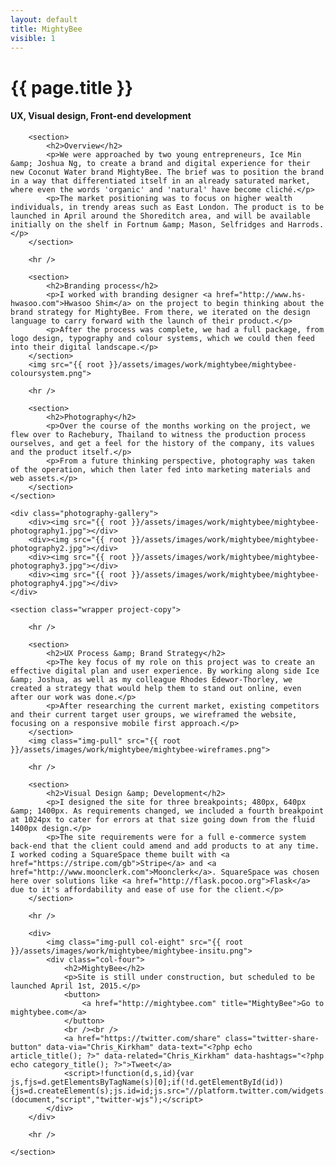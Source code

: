 ```yaml
---
layout: default
title: MightyBee
visible: 1
---
```


<div id="project-page" class="mb-banner banner" data-0="background-position: 0px 0px;" data-100000="background-position:0px 20000px;">
	<div class="heading-section">
		<div data-0="top: 200px; opacity: 1;" data-450="top: 370px; opacity:0;">
			<h1>{{ page.title }}</h1>
			<h4>UX, Visual design, Front-end development</h4>
		</div>
	</div>
</div>

<div id="project-content" class="mb-illustration" data-0="background-position:10% 1500px;" data-100000="background-position:10% -50000px;">
	<section class="wrapper project-copy">

		<section>
			<h2>Overview</h2>
			<p>We were approached by two young entrepreneurs, Ice Min &amp; Joshua Ng, to create a brand and digital experience for their new Coconut Water brand MightyBee. The brief was to position the brand in a way that differentiated itself in an already saturated market, where even the words 'organic' and 'natural' have become cliché.</p>
			<p>The market positioning was to focus on higher wealth individuals, in trendy areas such as East London. The product is to be launched in April around the Shoreditch area, and will be available initially on the shelf in Fortnum &amp; Mason, Selfridges and Harrods.</p>
		</section>

		<hr />

		<section>
			<h2>Branding process</h2>
			<p>I worked with branding designer <a href="http://www.hs-hwasoo.com">Hwasoo Shim</a> on the project to begin thinking about the brand strategy for MightyBee. From there, we iterated on the design language to carry forward with the launch of their product.</p>
			<p>After the process was complete, we had a full package, from logo design, typography and colour systems, which we could then feed into their digital landscape.</p>
		</section>
		<img src="{{ root }}/assets/images/work/mightybee/mightybee-coloursystem.png">

		<hr />

		<section>
			<h2>Photography</h2>
			<p>Over the course of the months working on the project, we flew over to Rachebury, Thailand to witness the production process ourselves, and get a feel for the history of the company, its values and the product itself.</p>
			<p>From a future thinking perspective, photography was taken of the operation, which then later fed into marketing materials and web assets.</p>
		</section>
	</section>

	<div class="photography-gallery">
		<div><img src="{{ root }}/assets/images/work/mightybee/mightybee-photography1.jpg"></div>
		<div><img src="{{ root }}/assets/images/work/mightybee/mightybee-photography2.jpg"></div>
		<div><img src="{{ root }}/assets/images/work/mightybee/mightybee-photography3.jpg"></div>
		<div><img src="{{ root }}/assets/images/work/mightybee/mightybee-photography4.jpg"></div>
	</div>

	<section class="wrapper project-copy">

		<hr />

		<section>
			<h2>UX Process &amp; Brand Strategy</h2>
			<p>The key focus of my role on this project was to create an effective digital plan and user experience. By working along side Ice &amp; Joshua, as well as my colleague Rhodes Edewor-Thorley, we created a strategy that would help them to stand out online, even after our work was done.</p>
			<p>After researching the current market, existing competitors and their current target user groups, we wireframed the website, focusing on a responsive mobile first approach.</p>
		</section>
		<img class="img-pull" src="{{ root }}/assets/images/work/mightybee/mightybee-wireframes.png">

		<hr />
		
		<section>
			<h2>Visual Design &amp; Development</h2>
			<p>I designed the site for three breakpoints; 480px, 640px &amp; 1400px. As requirements changed, we included a fourth breakpoint at 1024px to cater for errors at that size going down from the fluid 1400px design.</p>
			<p>The site requirements were for a full e-commerce system back-end that the client could amend and add products to at any time. I worked coding a SquareSpace theme built with <a href="https://stripe.com/gb">Stripe</a> and <a href="http://www.moonclerk.com">Moonclerk</a>. SquareSpace was chosen here over solutions like <a href="http://flask.pocoo.org">Flask</a> due to it's affordability and ease of use for the client.</p>
		</section>

		<hr />

		<div>
			<img class="img-pull col-eight" src="{{ root }}/assets/images/work/mightybee/mightybee-insitu.png">
			<div class="col-four">
				<h2>MightyBee</h2>
				<p>Site is still under construction, but scheduled to be launched April 1st, 2015.</p>
				<button>
					<a href="http://mightybee.com" title="MightyBee">Go to mightybee.com</a>
				</button>
				<br /><br />
				<a href="https://twitter.com/share" class="twitter-share-button" data-via="Chris_Kirkham" data-text="<?php echo article_title(); ?>" data-related="Chris_Kirkham" data-hashtags="<?php echo category_title(); ?>">Tweet</a>
				<script>!function(d,s,id){var js,fjs=d.getElementsByTagName(s)[0];if(!d.getElementById(id)){js=d.createElement(s);js.id=id;js.src="//platform.twitter.com/widgets.js";fjs.parentNode.insertBefore(js,fjs);}}(document,"script","twitter-wjs");</script>
			</div>
		</div>

		<hr />

	</section>

</div>